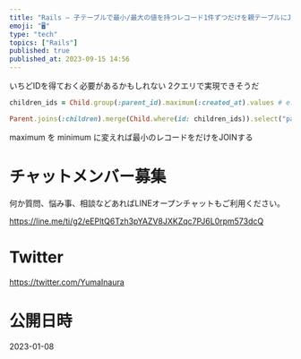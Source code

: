 ```yaml
---
title: "Rails – 子テーブルで最小/最大の値を持つレコード1件ずつだけを親テーブルにJOINする"
emoji: "🖥"
type: "tech"
topics: ["Rails"]
published: true
published_at: 2023-09-15 14:56
---
```


いちどIDを得ておく必要があるかもしれない
2クエリで実現できそうだ

```rb
children_ids = Child.group(:parent_id).maximum(:created_at).values # e.g [6,35,68]

Parent.joins(:children).merge(Child.where(id: children_ids)).select("parents.*, children.*")
```

maximum を minimum に変えれば最小のレコードをだけをJOINする 



# チャットメンバー募集


何か質問、悩み事、相談などあればLINEオープンチャットもご利用ください。

https://line.me/ti/g2/eEPltQ6Tzh3pYAZV8JXKZqc7PJ6L0rpm573dcQ


# Twitter

https://twitter.com/YumaInaura


# 公開日時

2023-01-08
